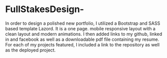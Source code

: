 # FullStakesDesign-
In order to design a polished new portfolio, I utilized a Bootstrap and SASS based template Lazord.
It is a one page. mobile responsive layout with a clean layout and modern animations.
I then added links to my github, linked in and facebook as well as a downloadable pdf file containing my resume.
For each of my projects featured, I included a link to the repository as well as the deployed project.


